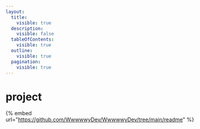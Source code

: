 ```yaml
---
layout:
  title:
    visible: true
  description:
    visible: false
  tableOfContents:
    visible: true
  outline:
    visible: true
  pagination:
    visible: true
---
```


# project

{% embed url="https://github.com/WwwwwyDev/WwwwwyDev/tree/main/readme" %}
